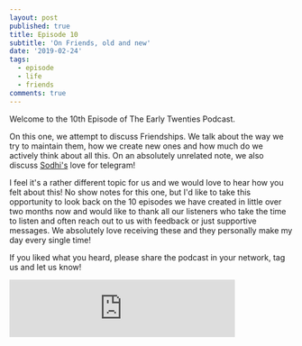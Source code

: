 ```yaml
---
layout: post
published: true
title: Episode 10
subtitle: 'On Friends, old and new'
date: '2019-02-24'
tags:
  - episode
  - life
  - friends
comments: true
---
```

Welcome to the 10th Episode of The Early Twenties Podcast.

On this one, we attempt to discuss Friendships. We talk about the way we try to maintain them, how we create new ones and how much do we actively think about all this. On an absolutely unrelated note, we also discuss [Sodhi's](https://sodhi.xyz) love for telegram!

I feel it's a rather different topic for us and we would love to hear how you felt about this!
No show notes for this one, but I'd like to take this opportunity to look back on the 10 episodes we have created in little over two months now and would like to thank all our listeners who take the time to listen and often reach out to us with feedback or just supportive messages. We absolutely love receiving these and they personally make my day every single time!

If you liked what you heard, please share the podcast in your network, tag us and let us know!


<iframe src="https://anchor.fm/earlytwenties/embed/episodes/Ep-10-On-Friends--old-and-new-e39sj8" height="102px" width="400px" frameborder="0" scrolling="no"></iframe>


